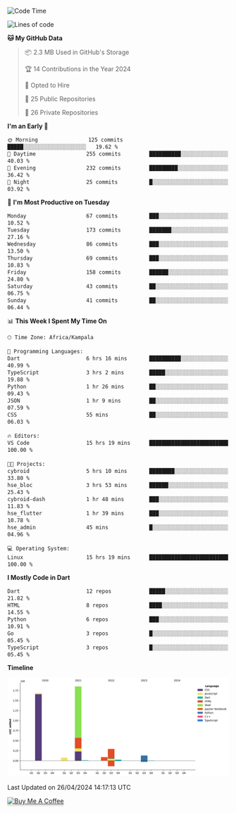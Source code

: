 <!--START_SECTION:waka-->
![Code Time](http://img.shields.io/badge/Code%20Time-537%20hrs%2039%20mins-blue)

![Lines of code](https://img.shields.io/badge/From%20Hello%20World%20I%27ve%20Written-4.1%20million%20lines%20of%20code-blue)

**🐱 My GitHub Data** 

> 📦 2.3 MB Used in GitHub's Storage 
 > 
> 🏆 14 Contributions in the Year 2024
 > 
> 💼 Opted to Hire
 > 
> 📜 25 Public Repositories 
 > 
> 🔑 26 Private Repositories 
 > 
**I'm an Early 🐤** 

```text
🌞 Morning                125 commits         █████░░░░░░░░░░░░░░░░░░░░   19.62 % 
🌆 Daytime                255 commits         ██████████░░░░░░░░░░░░░░░   40.03 % 
🌃 Evening                232 commits         █████████░░░░░░░░░░░░░░░░   36.42 % 
🌙 Night                  25 commits          █░░░░░░░░░░░░░░░░░░░░░░░░   03.92 % 
```
📅 **I'm Most Productive on Tuesday** 

```text
Monday                   67 commits          ███░░░░░░░░░░░░░░░░░░░░░░   10.52 % 
Tuesday                  173 commits         ███████░░░░░░░░░░░░░░░░░░   27.16 % 
Wednesday                86 commits          ███░░░░░░░░░░░░░░░░░░░░░░   13.50 % 
Thursday                 69 commits          ███░░░░░░░░░░░░░░░░░░░░░░   10.83 % 
Friday                   158 commits         ██████░░░░░░░░░░░░░░░░░░░   24.80 % 
Saturday                 43 commits          ██░░░░░░░░░░░░░░░░░░░░░░░   06.75 % 
Sunday                   41 commits          ██░░░░░░░░░░░░░░░░░░░░░░░   06.44 % 
```


📊 **This Week I Spent My Time On** 

```text
🕑︎ Time Zone: Africa/Kampala

💬 Programming Languages: 
Dart                     6 hrs 16 mins       ██████████░░░░░░░░░░░░░░░   40.99 % 
TypeScript               3 hrs 2 mins        █████░░░░░░░░░░░░░░░░░░░░   19.88 % 
Python                   1 hr 26 mins        ██░░░░░░░░░░░░░░░░░░░░░░░   09.43 % 
JSON                     1 hr 9 mins         ██░░░░░░░░░░░░░░░░░░░░░░░   07.59 % 
CSS                      55 mins             ██░░░░░░░░░░░░░░░░░░░░░░░   06.03 % 

🔥 Editors: 
VS Code                  15 hrs 19 mins      █████████████████████████   100.00 % 

🐱‍💻 Projects: 
cybroid                  5 hrs 10 mins       ████████░░░░░░░░░░░░░░░░░   33.80 % 
hse_bloc                 3 hrs 53 mins       ██████░░░░░░░░░░░░░░░░░░░   25.43 % 
cybroid-dash             1 hr 48 mins        ███░░░░░░░░░░░░░░░░░░░░░░   11.83 % 
hse_flutter              1 hr 39 mins        ███░░░░░░░░░░░░░░░░░░░░░░   10.78 % 
hse_admin                45 mins             █░░░░░░░░░░░░░░░░░░░░░░░░   04.96 % 

💻 Operating System: 
Linux                    15 hrs 19 mins      █████████████████████████   100.00 % 
```

**I Mostly Code in Dart** 

```text
Dart                     12 repos            █████░░░░░░░░░░░░░░░░░░░░   21.82 % 
HTML                     8 repos             ████░░░░░░░░░░░░░░░░░░░░░   14.55 % 
Python                   6 repos             ███░░░░░░░░░░░░░░░░░░░░░░   10.91 % 
Go                       3 repos             █░░░░░░░░░░░░░░░░░░░░░░░░   05.45 % 
TypeScript               3 repos             █░░░░░░░░░░░░░░░░░░░░░░░░   05.45 % 
```



**Timeline**

![Lines of Code chart](https://raw.githubusercontent.com/drexhacker/drexhacker/main/assets/bar_graph.png)


 Last Updated on 26/04/2024 14:17:13 UTC
<!--END_SECTION:waka-->

<a href="https://www.buymeacoffee.com/drexsoftorg" target="_blank"><img src="https://www.buymeacoffee.com/assets/img/custom_images/orange_img.png" alt="Buy Me A Coffee" style="height: 41px !important;width: 174px !important;box-shadow: 0px 3px 2px 0px rgba(190, 190, 190, 0.5) !important;-webkit-box-shadow: 0px 3px 2px 0px rgba(190, 190, 190, 0.5) !important;" ></a>


<!---
drexhacker/drexhacker is a ✨ special ✨ repository because its `README.md` (this file) appears on your GitHub profile.
You can click the Preview link to take a look at your changes.
--->
